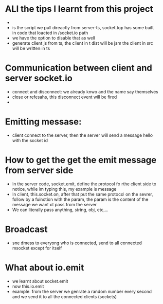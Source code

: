 # ALl the tips I learnt from this project
* <script src="socket.io/socket.io.js"></script>
* is the script we pull direactly from server-ts, socket.top has some built in code that loacted in /socket.io path 
* we have the option to disable that as well 
* generate client js from ts, the client in t dist will be jsm the client in src will be written in ts

# Communication between client and server socket.io
* connect and disconnect: we already knwo and the name say themselves
* close or refesahs, this disconnect event will be fired
* 

# Emitting messase:
* client connect to the server, then the server will send a message hello with the socket id

# How to get the  get the emit message from server side
* In the server code, socket.emit, define the protocol fo rthe client side to notice, while im typing this, my example is message
* In client, this.socket.on, after that put the same protocol on the sevrer, follow by a fuinction with the param, the param is the content of the message we want ot pass from the server
* We can literally pass anything, string, obj, etc,...

# Broadcast
* sne dmess to everyong who is connected, send to all connected msocket except for itself

# What about io.emit
* we learnt about socket.emit
* now  this.io.emit
* example: from the server we genrate a random number every second and we send it to all the connected clients (sockets)
